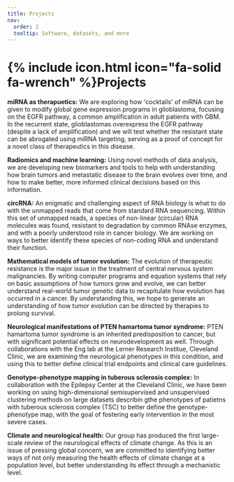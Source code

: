 ```yaml
---
title: Projects
nav:
  order: 2
  tooltip: Software, datasets, and more
---
```


# {% include icon.html icon="fa-solid fa-wrench" %}Projects

**miRNA as therapuetics:** We are exploring how 'cocktails' of miRNA can be given to modify global gene expression programs in glioblastoma, focusing on the EGFR pathway, a common amplification in adult patients with GBM. In the recurrent state, glioblastomas overexpress the EGFR pathway (despite a lack of amplification) and we will test whether the resistant state can be abrogated using miRNA targeting, serving as a proof of concept for a novel class of therapeutics in this disease. 

**Radiomics and machine learning:** Using novel methods of data analysis, we are developing new biomarkers and tools to help with understanding how brain tumors and metastatic disease to the brain evolves over time, and how to make better, more informed clinical decisions based on this information. 

**circRNA:** An enigmatic and challenging aspect of RNA biology is what to do with the unmapped reads that come from standard RNA sequencing. Within this set of unmapped reads, a species of non-linear (circular) RNA molecules was found, resistant to degradation by common RNAse enzymes, and with a poorly understood role in cancer biology. We are working on ways to better identify these species of non-coding RNA and understand their function.

**Mathematical models of tumor evolution:** The evolution of therapeutic resistance is the major issue in the treatment of central nervous system malignancies. By writing computer programs and equation systems that rely on basic assumptions of how tumors grow and evolve, we can better understand real-world tumor genetic data to recapitulate how evolution has occurred in a cancer. By understanding this, we hope to generate an understanding of how tumor evolution can be directed by therapies to prolong survival.

**Neurological manifestations of PTEN hamartoma tumor syndrome:** PTEN hamartoma tumor syndrome is an inherited predisposition to cancer, but with significant potential effects on neurodevelopment as well. Through collaborations with the Eng lab at the Lerner Research Institue, Cleveland Clinic, we are examining the neurological phenotypes in this condition, and using this to better define clinical trial endpoints and clinical care guidelines.

**Genotype-phenotype mapping in tuberous sclerosis complex:** In collaboration with the Epilepsy Center at the Cleveland Clinic, we have been working on using high-dimensional semisupervised and unsupervised clustering methods on large datasets describin gthe phenotypes of patietns with tuberous sclerosis complex (TSC) to better define the genotype-phenotype map, with the goal of fostering early intervention in the most severe cases. 

**Climate and neurological health:** Our group has produced the first large-scale review of the neurological effects of climate change. As this is an issue of pressing global concern, we are committed to identifying better ways of not only measuring the health effects of climate change at a population level, but better understanding its effect through a mechanistic level.

<!-- {% include tags.html tags="publication, resource, website" %} -->
<!-- {% include search-info.html %} -->

<!-- {% include section.html %} -->

<!-- ## Featured -->

<!-- {% include list.html component="card" data="projects" filters="group: featured" %} -->

<!-- {% include section.html %} -->

<!-- ## More -->

<!-- {% include list.html component="card" data="projects" filters="group: " style="small" %} --> 
